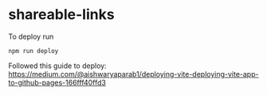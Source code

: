 # shareable-links

To deploy run

```
npm run deploy
```

Followed this guide to deploy: https://medium.com/@aishwaryaparab1/deploying-vite-deploying-vite-app-to-github-pages-166fff40ffd3
